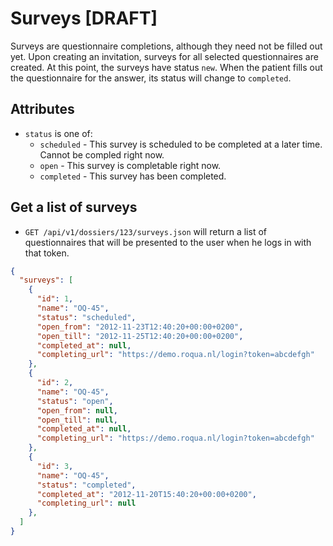 Surveys [DRAFT]
===============

Surveys are questionnaire completions, although they need not be filled out yet. Upon creating an invitation, surveys for all selected questionnaires are created. At this point, the surveys have status `new`. When the patient fills out the questionnaire for the answer, its status will change to `completed`.

## Attributes

* `status` is one of:
    * `scheduled` - This survey is scheduled to be completed at a later time. Cannot
       be compled right now.
    * `open` - This survey is completable right now.
    * `completed` - This survey has been completed.

## Get a list of surveys

* `GET /api/v1/dossiers/123/surveys.json` will return a list of questionnaires that will
  be presented to the user when he logs in with that token.

```json
{
  "surveys": [
    {
      "id": 1,
      "name": "OQ-45",
      "status": "scheduled",
      "open_from": "2012-11-23T12:40:20+00:00+0200",
      "open_till": "2012-11-25T12:40:20+00:00+0200",
      "completed_at": null,
      "completing_url": "https://demo.roqua.nl/login?token=abcdefgh"
    },
    {
      "id": 2,
      "name": "OQ-45",
      "status": "open",
      "open_from": null,
      "open_till": null,
      "completed_at": null,
      "completing_url": "https://demo.roqua.nl/login?token=abcdefgh"
    },
    {
      "id": 3,
      "name": "OQ-45",
      "status": "completed",
      "completed_at": "2012-11-20T15:40:20+00:00+0200",
      "completing_url": null
    },
  ]
}
```